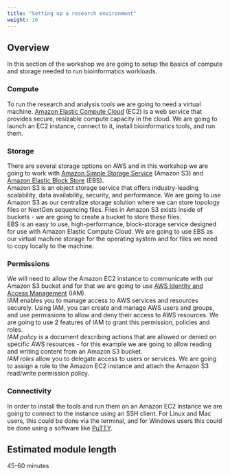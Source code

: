 ```yaml
---
title: "Setting up a research environment"
weight: 10
---
```


## Overview

In this section of the workshop we are going to setup the basics of compute and 
storage needed to run bioinformatics workloads.

### Compute

To run the research and analysis tools we are going to need a virtual machine.
[Amazon Elastic Compute Cloud](https://aws.amazon.com/ec2/) (EC2) is a web 
service that provides secure, resizable compute capacity in the cloud. 
We are going to launch an EC2 instance, connect to it, install bioinformatics 
tools, and run them.

### Storage

There are several storage options on AWS and in this workshop we are going to 
work with [Amazon Simple Storage Service](https://aws.amazon.com/s3/) 
(Amazon S3) and [Amazon Elastic Block Store](https://aws.amazon.com/ebs/) 
(EBS).  
Amazon S3 is an object storage service that offers industry-leading 
scalability, data availability, security, and performance. We are going to use 
Amazon S3 as our centralize storage solution where we can store topology files 
or NextGen sequencing files. Files in Amazon S3 exists inside of buckets - we 
are going to create a bucket to store these files.  
EBS is an easy to use, high-performance, block-storage service designed for use 
with Amazon Elastic Compute Cloud. We are going to use EBS as our virtual 
machine storage for the operating system and for files we need to copy locally 
to the machine.

### Permissions

We will need to allow the Amazon EC2 instance to communicate with our Amazon S3 
bucket and for that we are going to use 
[AWS Identity and Access Management](https://aws.amazon.com/iam/) (IAM).  
IAM enables you to manage access to AWS services and resources securely. Using 
IAM, you can create and manage AWS users and groups, and use permissions to 
allow and deny their access to AWS resources. We are going to use 2 features of 
IAM to grant this permission, policies and roles.  
*IAM policy* is a document describing actions that are allowed or denied on 
specific AWS resources - for this example we are going to allow reading and 
writing content from an Amazon S3 bucket.  
*IAM roles* allow you to delegate access to users or services. We are going to 
assign a role to the Amazon EC2 instance and attach the Amazon S3 read/write 
permission policy.

### Connectivity

In order to install the tools and run them on an Amazon EC2 instance we are 
going to connect to the instance using an SSH client. For Linux and Mac users, 
this could be done via the terminal, and for Windows users this could be done 
using a software like [PuTTY](https://www.putty.org/).


## Estimated module length

45-60 minutes